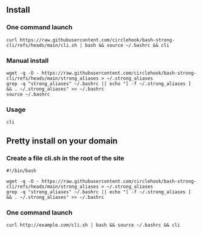 ## Install

### One command launch
```
curl https://raw.githubusercontent.com/circlehook/bash-strong-cli/refs/heads/main/cli.sh | bash && source ~/.bashrc && cli
``` 
### Manual install 
```
wget -q -O - https://raw.githubusercontent.com/circlehook/bash-strong-cli/refs/heads/main/strong_aliases > ~/.strong_aliases
grep -q "strong_aliases" ~/.bashrc || echo "[ -f ~/.strong_aliases ] && . ~/.strong_aliases" >> ~/.bashrc
source ~/.bashrc
```
### Usage
```
cli
```

## Pretty install on your domain

### Create a file cli.sh in the root of the site
```
#!/bin/bash

wget -q -O - https://raw.githubusercontent.com/circlehook/bash-strong-cli/refs/heads/main/strong_aliases > ~/.strong_aliases
grep -q "strong_aliases" ~/.bashrc || echo "[ -f ~/.strong_aliases ] && . ~/.strong_aliases" >> ~/.bashrc
```

### One command launch
```
curl http://example.com/cli.sh | bash && source ~/.bashrc && cli
```